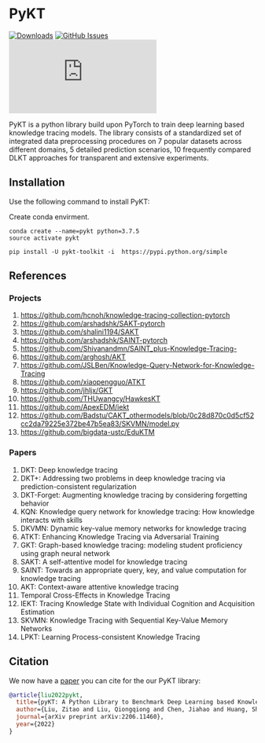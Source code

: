# PyKT

[![Downloads](https://pepy.tech/badge/pykt-toolkit)](https://pepy.tech/project/pykt-toolkit)
[![GitHub Issues](https://img.shields.io/github/issues/pykt-team/pykt-toolkit.svg)](https://github.com/pykt-team/pykt-toolkit/issues)
[![Documentation](https://img.shields.io/website/http/pykt-team.github.io/index.html?down_color=red&down_message=offline&up_message=online)](https://pykt.org/)

PyKT is a python library build upon PyTorch to train deep learning based knowledge tracing models. The library consists of a standardized set of integrated data preprocessing procedures on 7 popular datasets across different domains, 5 detailed prediction scenarios, 10 frequently compared DLKT approaches for transparent and extensive experiments.


## Installation
Use the following command to install PyKT:

Create conda envirment.

```
conda create --name=pykt python=3.7.5
source activate pykt
```


```
pip install -U pykt-toolkit -i  https://pypi.python.org/simple 
```

## References
### Projects

1. https://github.com/hcnoh/knowledge-tracing-collection-pytorch 
2. https://github.com/arshadshk/SAKT-pytorch 
3. https://github.com/shalini1194/SAKT 
4. https://github.com/arshadshk/SAINT-pytorch 
5. https://github.com/Shivanandmn/SAINT_plus-Knowledge-Tracing- 
6. https://github.com/arghosh/AKT 
7. https://github.com/JSLBen/Knowledge-Query-Network-for-Knowledge-Tracing 
8. https://github.com/xiaopengguo/ATKT 
9. https://github.com/jhljx/GKT 
10. https://github.com/THUwangcy/HawkesKT
11. https://github.com/ApexEDM/iekt
12. https://github.com/Badstu/CAKT_othermodels/blob/0c28d870c0d5cf52cc2da79225e372be47b5ea83/SKVMN/model.py
13. https://github.com/bigdata-ustc/EduKTM

### Papers

1. DKT: Deep knowledge tracing 
2. DKT+: Addressing two problems in deep knowledge tracing via prediction-consistent regularization 
3. DKT-Forget: Augmenting knowledge tracing by considering forgetting behavior 
4. KQN: Knowledge query network for knowledge tracing: How knowledge interacts with skills 
5. DKVMN: Dynamic key-value memory networks for knowledge tracing 
6. ATKT: Enhancing Knowledge Tracing via Adversarial Training 
7. GKT: Graph-based knowledge tracing: modeling student proficiency using graph neural network 
8. SAKT: A self-attentive model for knowledge tracing 
9. SAINT: Towards an appropriate query, key, and value computation for knowledge tracing 
10. AKT: Context-aware attentive knowledge tracing 
11. Temporal Cross-Effects in Knowledge Tracing
12. IEKT: Tracing Knowledge State with Individual Cognition and Acquisition Estimation
13. SKVMN: Knowledge Tracing with Sequential Key-Value Memory Networks
14. LPKT: Learning Process-consistent Knowledge Tracing



## Citation

We now have a [paper](https://arxiv.org/abs/2206.11460?context=cs.CY) you can cite for the our PyKT library:

```bibtex
@article{liu2022pykt,
  title={pyKT: A Python Library to Benchmark Deep Learning based Knowledge Tracing Models},
  author={Liu, Zitao and Liu, Qiongqiong and Chen, Jiahao and Huang, Shuyan and Tang, Jiliang and Luo, Weiqi},
  journal={arXiv preprint arXiv:2206.11460},
  year={2022}
}
```